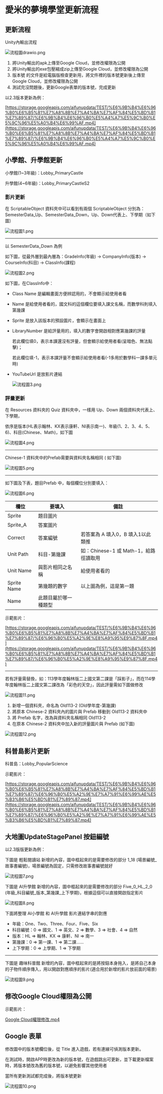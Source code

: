 # 愛米的夢境學堂更新流程

## 更新流程

Unity內輸出流程

![流程圖drawio.png](%E6%B5%81%E7%A8%8B%E5%9C%96drawio.png)

1. 將Unity輸出的apk上傳至Google Cloud，並修改權限為公開
2. 將Unity輸出的exe包壓縮成zip上傳至Google Cloud，並修改權限為公開
3. 版本號 的文件是給電腦版檢查更新用，將文件裡的版本號更新後上傳至Google Cloud，並修改權限為公開
4. 測試完沒問題後，更新Google表單的版本號，完成更新

以2.3版本更新為例：

[https://storage.googleapis.com/aifunupdata/TEST/%E6%9B%B4%E6%96%B0%E6%B5%81%E7%A8%8B%E7%A4%BA%E7%AF%84%E5%BD%B1%E7%89%87/%E6%9B%B4%E6%96%B0%E5%A4%A7%E5%9C%B0%E5%9C%96%E5%A0%B4%E6%99%AF.mp4](https://storage.googleapis.com/aifunupdata/TEST/%E6%9B%B4%E6%96%B0%E6%B5%81%E7%A8%8B%E7%A4%BA%E7%AF%84%E5%BD%B1%E7%89%87/%E6%9B%B4%E6%96%B0%E5%A4%A7%E5%9C%B0%E5%9C%96%E5%A0%B4%E6%99%AF.mp4)

## 小學館、升學館更新

小學館(1~3年級)：Lobby_PrimaryCastle

升學館(4~6年級)：Lobby_PrimaryCastleS2

### 影片更新

在 ScriptableObject 資料夾中可以看到有兩個 ScriptableObject 分別為：SemesterData_Up、SemesterData_Down，Up、Down代表上、下學期（如下圖）

![流程圖1.png](%E6%B5%81%E7%A8%8B%E5%9C%961.png)

---

以 SemesterData_Down 為例

如下圖，從最外層到最內層為：GradeInfo(年級) → CompanyInfo(版本) → CourseInfo(科目) → ClassInfo(課程)

![流程圖2.png](%E6%B5%81%E7%A8%8B%E5%9C%962.png)

如下圖，在ClassInfo中：

- Class Name 是編輯畫面方便辨認用的，不會顯示給使用者看
- Name 是給使用者看的，國文科的這個欄位要填入課文名稱，而數學科則填入第幾課
- Sprite 是放入該版本的預設圖片，會顯示在畫面上
- LibraryNumber 是給評量用的，填入的數字會開啟相對應第幾課的評量
    
    若此欄位填0，表示本課還沒有評量，但會顯示給使用者看(呈暗色、無法點擊)；
    
    若此欄位填-1，表示本課評量不會顯示給使用者看(-1多用於數學科一課多單元時)
    
- YouTubeUrl 是放影片連結
    
    ![流程圖3.png](%E6%B5%81%E7%A8%8B%E5%9C%963.png)
    

### 評量更新

在 Resources 資料夾的 Quiz 資料夾中，一樣用 Up、Down 兩個資料夾代表上、下學期，

依序是版本(HL表示翰林、KX表示康軒、NI表示南一)、年級(1、2、3、4、5、6)、科目(Chinese、Math)，如下圖

![流程圖4.png](%E6%B5%81%E7%A8%8B%E5%9C%964.png)

---

Chinese-1 資料夾中的Prefab需要與資料夾名稱相同 ( 如下圖)

![流程圖5.png](%E6%B5%81%E7%A8%8B%E5%9C%965.png)

---

如下圖及下表，題目Prefab 中，每個欄位分別要填入：

![流程圖6.png](%E6%B5%81%E7%A8%8B%E5%9C%966.png)

| 欄位 | 要填入 | 備註 |
| --- | --- | --- |
| Sprite  | 題目圖片 |  |
| Sprite_A  | 答案圖片 |  |
| Correct  | 答案編號 | 若答案為 A 填入0，B 填入1以此類推 |
| Unit Path | 科目-第幾課 | 如：Chinese-1 或 Math-1，給路徑讀取用 |
| Unit Name | 與影片相同之名稱 | 給使用者看的 |
| Sprite Name | 第幾題的數字 | 以上圖為例，這是第一題 |
| Name | 此題目屬於哪一種題型 |  |

示範影片：

[https://storage.googleapis.com/aifunupdata/TEST/%E6%9B%B4%E6%96%B0%E6%B5%81%E7%A8%8B%E7%A4%BA%E7%AF%84%E5%BD%B1%E7%89%87/%E6%96%B0%E5%A2%9E%E8%A9%95%E9%87%8F.mp4](https://storage.googleapis.com/aifunupdata/TEST/%E6%9B%B4%E6%96%B0%E6%B5%81%E7%A8%8B%E7%A4%BA%E7%AF%84%E5%BD%B1%E7%89%87/%E6%96%B0%E5%A2%9E%E8%A9%95%E9%87%8F.mp4)

---

若有評量需替換，如：113學年度翰林版二上國文第二課是「踩影子」，而在114學年度翰林版二上國文第二課改為「彩色的天空」，因此評量需如下圖做修改

![流程圖11.png](%E6%B5%81%E7%A8%8B%E5%9C%9611.png)

1. 新增一個資料夾，命名為 Old113-2 (Old學年度-第幾課)
2. 將原本 Chinese-2 資料夾內的圖片與 Prefab 移動到 Old113-2 資料夾中
3. 將 Prefab 名字，改為與資料夾名稱相同 Old113-2
4. 在原本 Chinese-2 資料夾中加入新的評量圖片與 Prefab (如下圖)

![流程圖12.png](%E6%B5%81%E7%A8%8B%E5%9C%9612.png)

## 科普島影片更新

科普島：Lobby_PopularScience

示範影片：

[https://storage.googleapis.com/aifunupdata/TEST/%E6%9B%B4%E6%96%B0%E6%B5%81%E7%A8%8B%E7%A4%BA%E7%AF%84%E5%BD%B1%E7%89%87/%E6%96%B0%E5%A2%9E%E7%A7%91%E6%99%AE%E5%B3%B6%E5%BD%B1%E7%89%87.mp4](https://storage.googleapis.com/aifunupdata/TEST/%E6%9B%B4%E6%96%B0%E6%B5%81%E7%A8%8B%E7%A4%BA%E7%AF%84%E5%BD%B1%E7%89%87/%E6%96%B0%E5%A2%9E%E7%A7%91%E6%99%AE%E5%B3%B6%E5%BD%B1%E7%89%87.mp4)

## 大地圖UpdateStagePanel 按鈕編號

以2.3版版更新為例：

下圖是 輕鬆閱讀站 新增的內容，圖中框起來的是需要修改的部分 1_18 (場景編號_故事書編號)，場景編號為固定，只需修改故事書編號就好

![流程圖7.png](%E6%B5%81%E7%A8%8B%E5%9C%967.png)

下圖是 AI升學館 新增的內容，圖中框起來的是需要修改的部分 Five_0_HL_2_0 (年級_科目編號_版本_第幾課_上下學期)，根據這個可以直接開啟指定影片

![流程圖8.png](%E6%B5%81%E7%A8%8B%E5%9C%968.png)

下面將整理 AI小學館 和 AI升學館 影片連結字串的對應

- 年級：One、Two、Three、Four、Five、Six
- 科目編號：0 ⇒ 國文、1 ⇒ 英文、2 ⇒ 數學、3 ⇒ 社會、4 ⇒ 自然
- 版本：HL ⇒ 翰林、KX ⇒ 康軒、NI ⇒ 南一
- 第幾課：0 ⇒ 第一課、1 ⇒ 第二課……
- 上下學期：0 ⇒ 上學期、1 ⇒ 下學期

---

下圖是 趣味科普館 新增的內容，圖中框起來的是將按鈕本身拖入，是將自己本身的子物件順序傳入，用以開啟對應順序的影片(適合用於新增的影片放前面的場景)

![流程圖9.png](%E6%B5%81%E7%A8%8B%E5%9C%969.png)

## 修改Google Cloud權限為公開

示範影片：

[Google Cloud權限修改.mp4](Google_Cloud%E6%AC%8A%E9%99%90%E4%BF%AE%E6%94%B9.mp4)

## Google 表單

修改圖中的版本號欄位後，從 Title 進入遊戲，若有連線可偵測版本更新。

在測試時，開啟APP時更改為新的版本號，在遊戲跳出可更新，並下載更新檔案時，將版本號改為舊的版本號，以避免影響其他使用者

當所有更新測試都完成後，將版本號更新

![流程圖10.png](%E6%B5%81%E7%A8%8B%E5%9C%9610.png)